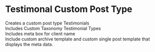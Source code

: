 Testimonal Custom Post Type
============================

Creates a custom post type Testimonials<br>
Includes Custom Taxonomy Testimonial Types<br>
Includes meta box for client name<br>
Include custom archive template and custom single post template that displays the meta data.
